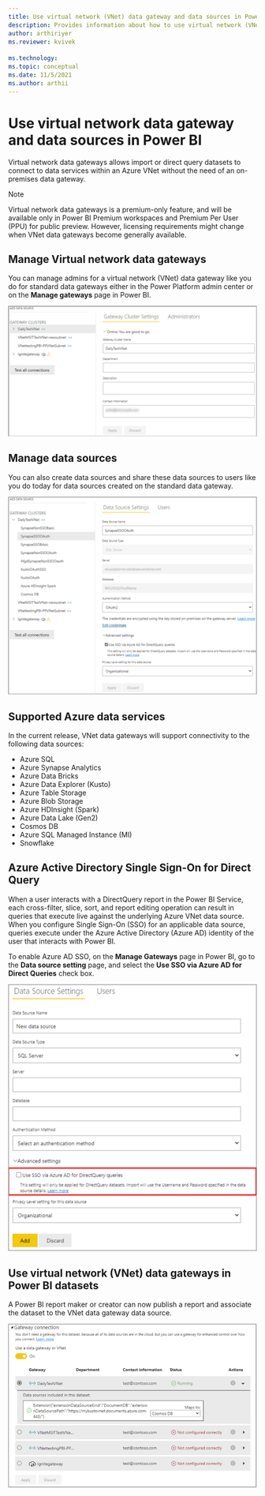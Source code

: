 ```yaml
---
title: Use virtual network (VNet) data gateway and data sources in Power BI
description: Provides information about how to use virtual network (VNet) data gateway and data sources in Power BI.
author: arthiriyer
ms.reviewer: kvivek

ms.technology:
ms.topic: conceptual
ms.date: 11/5/2021
ms.author: arthii
---
```


# Use virtual network data gateway and data sources in Power BI

Virtual network data gateways allows import or direct query datasets to connect to data services within an Azure VNet without the need of an on-premises data gateway.

> [!NOTE]
> Virtual network data gateways is a premium-only feature, and will be available only in Power BI Premium workspaces and Premium Per User (PPU) for public preview. However, licensing requirements might change when VNet data gateways become generally available.

## Manage Virtual network data gateways

You can manage admins for a virtual network (VNet) data gateway like you do for standard data gateways either in the Power Platform admin center or on the **Manage gateways** page in Power BI.

![Manage VNet data gateways.](media/vnet-in-pbi.png)

## Manage data sources

You can also create data sources and share these data sources to users like you do today for data sources created on the standard data gateway.

![Manage data source.](media/manage-data-source.png)

## Supported Azure data services

In the current release, VNet data gateways will support connectivity to the following data sources:

- Azure SQL
- Azure Synapse Analytics
- Azure Data Bricks
- Azure Data Explorer (Kusto)
- Azure Table Storage
- Azure Blob Storage
- Azure HDInsight (Spark)
- Azure Data Lake (Gen2)
- Cosmos DB
- Azure SQL Managed Instance (MI)
- Snowflake

## Azure Active Directory Single Sign-On for Direct Query

When a user interacts with a DirectQuery report in the Power BI Service, each cross-filter, slice, sort, and report editing operation can result in queries that execute live against the underlying Azure VNet data source. When you configure Single Sign-On (SSO) for an applicable data source, queries execute under the Azure Active Directory (Azure AD) identity of the user that interacts with Power BI.

To enable Azure AD SSO, on the **Manage Gateways** page in Power BI, go to the **Data source setting** page, and select the **Use SSO via Azure AD for Direct Queries** check box.

![Azure AD SSO for Direct Query.](media/azure-ad-sso.png)

## Use virtual network (VNet) data gateways in Power BI datasets

A Power BI report maker or creator can now publish a report and associate the dataset to the VNet data gateway data source.

![Use in Power BI datasets.](media/use-in-pbi-datasets.png)
